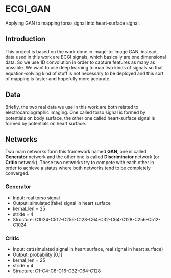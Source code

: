# ECGI_GAN
Applying GAN to mapping torso signal into heart-surface signal.

## Introduction
This project is based on the work done in image-to-image GAN, instead, data used in this work are ECGI signals, which basically are one dimensional data. So we use 1D convolution in order to capture features as many as possible. We want to use deep learning to map two kinds of signals so that equation-solving kind of stuff is not necessary to be deployed and this sort of mapping is faster and hopefully more accurate.

## Data
Briefly, the two real data we use in this work are both related to electrocardiographic imaging. One called torso signal is formed by potentials on body surface, the other one called heart-surface signal is formed by potentials on heart surface. 

## Networks
Two main networks form this framework named **GAN**, one is called **Generator** network and the other one is called **Discriminator** network (or **Critic** network). These two networks try to compete with each other in order to achieve a status where both networks tend to be completely converged.

### Generator
* Input: real torso signal
* Output: simulated(fake) signal in heart surface
* kernal_len = 25
* stride = 4
* Structure: C1024-C512-C256-C128-C64-C32-C64-C128-C256-C512-C1024

### Critic
* Input: cat(simulated signal in heart surface, real signal in heart surface)
* Output: probability [0,1]
* kernal_len = 25
* stride = 4
* Structure: C1-C4-C8-C16-C32-C64-C128
